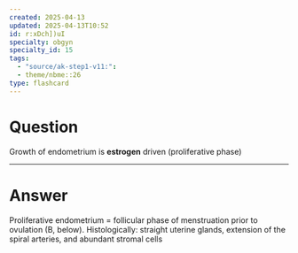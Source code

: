 ```yaml
---
created: 2025-04-13
updated: 2025-04-13T10:52
id: r:xDch])uI
specialty: obgyn
specialty_id: 15
tags:
  - "source/ak-step1-v11:": 
  - theme/nbme::26
type: flashcard
---
```


# Question
Growth of endometrium is **estrogen** driven (proliferative phase)

---

# Answer
Proliferative endometrium = follicular phase of menstruation prior to ovulation (B, below).  Histologically: straight uterine glands, extension of the spiral arteries, and abundant stromal cells